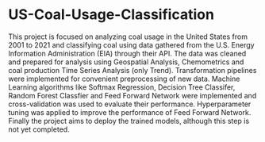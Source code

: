 # US-Coal-Usage-Classification
This project is focused on analyzing coal usage in the United States from 2001 to 2021 and classifying coal using data gathered from the U.S. Energy Information Administration (EIA) through their API. The data was cleaned and prepared for analysis using Geospatial Analysis, Chemometrics and coal production Time Series Analysis (only Trend). Transformation pipelines were implemented for convenient preprocessing of new data. Machine Learning algorithms like Softmax Regression, Decision Tree Classifer, Random Forest Classfier and Feed Forward Network were implemented and cross-validation was used to evaluate their performance. Hyperparameter tuning was applied to improve the performance of Feed Forward Network. Finally the project aims to deploy the trained models, although this step is not yet completed.
